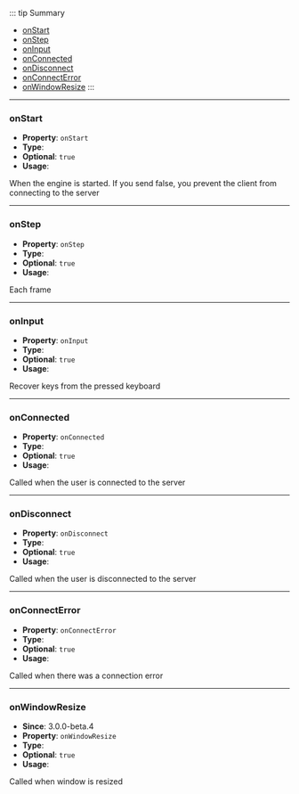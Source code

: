 ::: tip Summary
- [onStart](#onstart)
- [onStep](#onstep)
- [onInput](#oninput)
- [onConnected](#onconnected)
- [onDisconnect](#ondisconnect)
- [onConnectError](#onconnecterror)
- [onWindowResize](#onwindowresize)
:::
---
### onStart
- **Property**: `onStart`
- **Type**: <Type type=' (engine: <a href="/classes/client-engine.html#rpgclientengine">RpgClientEngine</a>) =&gt; boolean | any ' />
- **Optional**: `true` 
- **Usage**:


When the engine is started. If you send false, you prevent the client from connecting to the server


---
### onStep
- **Property**: `onStep`
- **Type**: <Type type=' (engine: <a href="/classes/client-engine.html#rpgclientengine">RpgClientEngine</a>, t: number) =&gt; boolean | any ' />
- **Optional**: `true` 
- **Usage**:


Each frame


---
### onInput
- **Property**: `onInput`
- **Type**: <Type type=' (engine: <a href="/classes/client-engine.html#rpgclientengine">RpgClientEngine</a>, obj: { input: string, playerId: number }) =&gt; any ' />
- **Optional**: `true` 
- **Usage**:


Recover keys from the pressed keyboard


---
### onConnected
- **Property**: `onConnected`
- **Type**: <Type type=' (engine: <a href="/classes/client-engine.html#rpgclientengine">RpgClientEngine</a>, socket: any) =&gt; any ' />
- **Optional**: `true` 
- **Usage**:


Called when the user is connected to the server


---
### onDisconnect
- **Property**: `onDisconnect`
- **Type**: <Type type=' (engine: <a href="/classes/client-engine.html#rpgclientengine">RpgClientEngine</a>, reason: any, socket: any) =&gt; any ' />
- **Optional**: `true` 
- **Usage**:


Called when the user is disconnected to the server


---
### onConnectError
- **Property**: `onConnectError`
- **Type**: <Type type=' (engine: <a href="/classes/client-engine.html#rpgclientengine">RpgClientEngine</a>, err: any, socket: any) =&gt; any ' />
- **Optional**: `true` 
- **Usage**:


Called when there was a connection error


---
### onWindowResize
- **Since**: 3.0.0-beta.4
- **Property**: `onWindowResize`
- **Type**: <Type type=' () =&gt; any ' />
- **Optional**: `true` 
- **Usage**:


Called when window is resized

